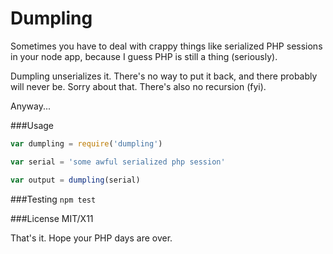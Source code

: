 Dumpling
========

Sometimes you have to deal with crappy things like serialized PHP sessions in
your node app, because I guess PHP is still a thing (seriously).

Dumpling unserializes it. There's no way to put it back, and there probably will
never be. Sorry about that. There's also no recursion (fyi).

Anyway...

###Usage

```javascript
var dumpling = require('dumpling')

var serial = 'some awful serialized php session'

var output = dumpling(serial)
```

###Testing
`npm test`

###License
MIT/X11

That's it. Hope your PHP days are over.